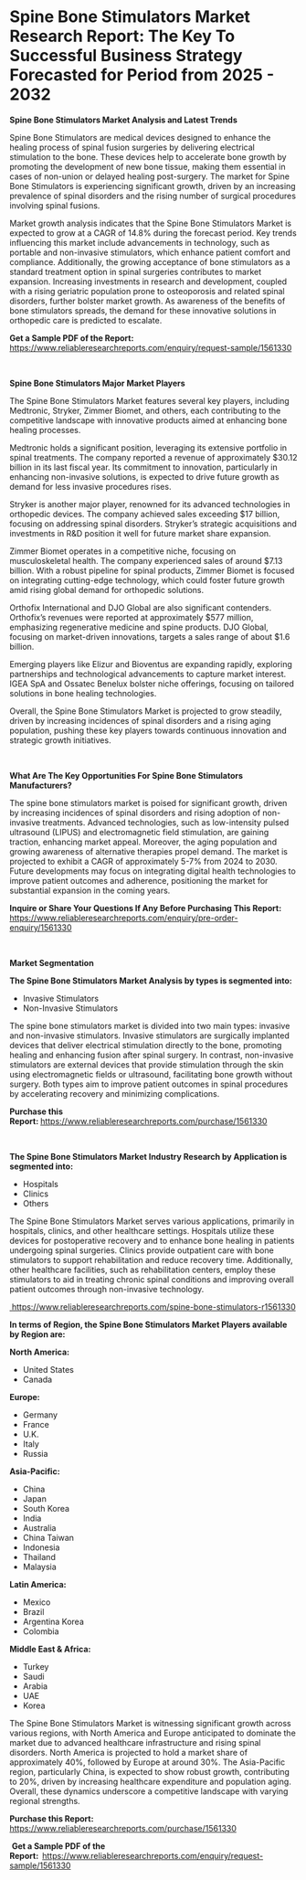 <p><h1>Spine Bone Stimulators Market Research Report: The Key To Successful Business Strategy Forecasted for Period from 2025 - 2032</h1></p><p><strong>Spine Bone Stimulators Market Analysis and Latest Trends</strong></p>
<p><p>Spine Bone Stimulators are medical devices designed to enhance the healing process of spinal fusion surgeries by delivering electrical stimulation to the bone. These devices help to accelerate bone growth by promoting the development of new bone tissue, making them essential in cases of non-union or delayed healing post-surgery. The market for Spine Bone Stimulators is experiencing significant growth, driven by an increasing prevalence of spinal disorders and the rising number of surgical procedures involving spinal fusions.</p><p>Market growth analysis indicates that the Spine Bone Stimulators Market is expected to grow at a CAGR of 14.8% during the forecast period. Key trends influencing this market include advancements in technology, such as portable and non-invasive stimulators, which enhance patient comfort and compliance. Additionally, the growing acceptance of bone stimulators as a standard treatment option in spinal surgeries contributes to market expansion. Increasing investments in research and development, coupled with a rising geriatric population prone to osteoporosis and related spinal disorders, further bolster market growth. As awareness of the benefits of bone stimulators spreads, the demand for these innovative solutions in orthopedic care is predicted to escalate.</p></p>
<p><strong>Get a Sample PDF of the Report:&nbsp;</strong> <a href="https://www.reliableresearchreports.com/enquiry/request-sample/1561330?utm_campaign=2286&utm_medium=2&utm_source=Github&utm_content=ia&utm_term=16042025&utm_id=spine-bone-stimulators">https://www.reliableresearchreports.com/enquiry/request-sample/1561330</a></p>
<p>&nbsp;</p>
<p><strong>Spine Bone Stimulators Major Market Players</strong></p>
<p><p>The Spine Bone Stimulators Market features several key players, including Medtronic, Stryker, Zimmer Biomet, and others, each contributing to the competitive landscape with innovative products aimed at enhancing bone healing processes. </p><p>Medtronic holds a significant position, leveraging its extensive portfolio in spinal treatments. The company reported a revenue of approximately $30.12 billion in its last fiscal year. Its commitment to innovation, particularly in enhancing non-invasive solutions, is expected to drive future growth as demand for less invasive procedures rises.</p><p>Stryker is another major player, renowned for its advanced technologies in orthopedic devices. The company achieved sales exceeding $17 billion, focusing on addressing spinal disorders. Stryker’s strategic acquisitions and investments in R&D position it well for future market share expansion.</p><p>Zimmer Biomet operates in a competitive niche, focusing on musculoskeletal health. The company experienced sales of around $7.13 billion. With a robust pipeline for spinal products, Zimmer Biomet is focused on integrating cutting-edge technology, which could foster future growth amid rising global demand for orthopedic solutions.</p><p>Orthofix International and DJO Global are also significant contenders. Orthofix’s revenues were reported at approximately $577 million, emphasizing regenerative medicine and spine products. DJO Global, focusing on market-driven innovations, targets a sales range of about $1.6 billion.</p><p>Emerging players like Elizur and Bioventus are expanding rapidly, exploring partnerships and technological advancements to capture market interest. IGEA SpA and Ossatec Benelux bolster niche offerings, focusing on tailored solutions in bone healing technologies.</p><p>Overall, the Spine Bone Stimulators Market is projected to grow steadily, driven by increasing incidences of spinal disorders and a rising aging population, pushing these key players towards continuous innovation and strategic growth initiatives.</p></p>
<p>&nbsp;</p>
<p><strong>What Are The Key Opportunities For Spine Bone Stimulators Manufacturers?</strong></p>
<p><p>The spine bone stimulators market is poised for significant growth, driven by increasing incidences of spinal disorders and rising adoption of non-invasive treatments. Advanced technologies, such as low-intensity pulsed ultrasound (LIPUS) and electromagnetic field stimulation, are gaining traction, enhancing market appeal. Moreover, the aging population and growing awareness of alternative therapies propel demand. The market is projected to exhibit a CAGR of approximately 5-7% from 2024 to 2030. Future developments may focus on integrating digital health technologies to improve patient outcomes and adherence, positioning the market for substantial expansion in the coming years.</p></p>
<p><strong>Inquire or Share Your Questions If Any Before Purchasing This Report:</strong> <a href="https://www.reliableresearchreports.com/enquiry/pre-order-enquiry/1561330?utm_campaign=2286&utm_medium=2&utm_source=Github&utm_content=ia&utm_term=16042025&utm_id=spine-bone-stimulators">https://www.reliableresearchreports.com/enquiry/pre-order-enquiry/1561330</a></p>
<p>&nbsp;</p>
<p><strong>Market Segmentation</strong></p>
<p><strong>The Spine Bone Stimulators Market Analysis by types is segmented into:</strong></p>
<p><ul><li>Invasive Stimulators</li><li>Non-Invasive Stimulators</li></ul></p>
<p><p>The spine bone stimulators market is divided into two main types: invasive and non-invasive stimulators. Invasive stimulators are surgically implanted devices that deliver electrical stimulation directly to the bone, promoting healing and enhancing fusion after spinal surgery. In contrast, non-invasive stimulators are external devices that provide stimulation through the skin using electromagnetic fields or ultrasound, facilitating bone growth without surgery. Both types aim to improve patient outcomes in spinal procedures by accelerating recovery and minimizing complications.</p></p>
<p><strong>Purchase this Report:&nbsp;</strong><a href="https://www.reliableresearchreports.com/purchase/1561330?utm_campaign=2286&utm_medium=2&utm_source=Github&utm_content=ia&utm_term=16042025&utm_id=spine-bone-stimulators">https://www.reliableresearchreports.com/purchase/1561330</a></p>
<p>&nbsp;</p>
<p><strong>The Spine Bone Stimulators Market Industry Research by Application is segmented into:</strong></p>
<p><ul><li>Hospitals</li><li>Clinics</li><li>Others</li></ul></p>
<p><p>The Spine Bone Stimulators Market serves various applications, primarily in hospitals, clinics, and other healthcare settings. Hospitals utilize these devices for postoperative recovery and to enhance bone healing in patients undergoing spinal surgeries. Clinics provide outpatient care with bone stimulators to support rehabilitation and reduce recovery time. Additionally, other healthcare facilities, such as rehabilitation centers, employ these stimulators to aid in treating chronic spinal conditions and improving overall patient outcomes through non-invasive technology.</p></p>
<p><a href="https://www.reliableresearchreports.com/spine-bone-stimulators-r1561330?utm_campaign=2286&utm_medium=2&utm_source=Github&utm_content=ia&utm_term=16042025&utm_id=spine-bone-stimulators">&nbsp;https://www.reliableresearchreports.com/spine-bone-stimulators-r1561330</a></p>
<p><strong>In terms of Region, the Spine Bone Stimulators Market Players available by Region are:</strong></p>
<p>
    <p> <strong> North America: </strong>
        <ul>
            <li>United States</li>
            <li>Canada</li>
        </ul>
        </p> 
    <p> <strong> Europe: </strong>
        <ul>
            <li>Germany</li>
            <li>France</li>
            <li>U.K.</li>
            <li>Italy</li>
            <li>Russia</li>
        </ul>
        </p> 
    <p> <strong> Asia-Pacific: </strong>
        <ul>
            <li>China</li>
            <li>Japan</li>
            <li>South Korea</li>
            <li>India</li>
            <li>Australia</li>
            <li>China Taiwan</li>
            <li>Indonesia</li>
            <li>Thailand</li>
            <li>Malaysia</li>
        </ul>
        </p> 
    <p> <strong> Latin America: </strong>
        <ul>
            <li>Mexico</li>
            <li>Brazil</li>
            <li>Argentina Korea</li>
            <li>Colombia</li>
        </ul>
        </p> 
    <p> <strong> Middle East & Africa: </strong>
        <ul>
            <li>Turkey</li>
            <li>Saudi</li>
            <li>Arabia</li>
            <li>UAE</li>
            <li>Korea</li>
        </ul>
    </p>
    </p>
<p><p>The Spine Bone Stimulators Market is witnessing significant growth across various regions, with North America and Europe anticipated to dominate the market due to advanced healthcare infrastructure and rising spinal disorders. North America is projected to hold a market share of approximately 40%, followed by Europe at around 30%. The Asia-Pacific region, particularly China, is expected to show robust growth, contributing to 20%, driven by increasing healthcare expenditure and population aging. Overall, these dynamics underscore a competitive landscape with varying regional strengths.</p></p>
<p><strong>Purchase this Report: </strong><a href="https://www.reliableresearchreports.com/purchase/1561330?utm_campaign=2286&utm_medium=2&utm_source=Github&utm_content=ia&utm_term=16042025&utm_id=spine-bone-stimulators">https://www.reliableresearchreports.com/purchase/1561330</a></p>
<p>&nbsp;<strong>Get a Sample PDF of the Report:&nbsp;&nbsp;</strong><a href="https://www.reliableresearchreports.com/enquiry/request-sample/1561330?utm_campaign=2286&utm_medium=2&utm_source=Github&utm_content=ia&utm_term=16042025&utm_id=spine-bone-stimulators">https://www.reliableresearchreports.com/enquiry/request-sample/1561330</a></p>
<p><strong></strong></p>
<p><p></p><p></p><p></p></p>